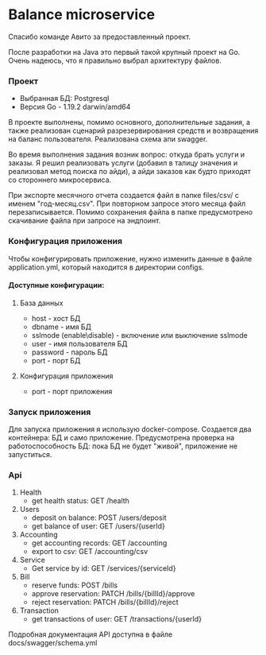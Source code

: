 # Balance microservice

Спасибо команде Авито за предоставленный проект.

После разработки на Java это первый такой крупный проект на Go.
Очень надеюсь, что я правильно выбрал архитектуру файлов.

### Проект

- Выбранная БД: Postgresql
- Версия Go - 1.19.2 darwin/amd64

В проекте выполнены, помимо основного, дополнительные задания, а также реализован сценарий
разрезервирования средств и возвращения на баланс пользователя.
Реализована схема апи swagger.

Во время выполнения задания возник вопрос: откуда брать услуги и заказы. 
Я решил реализовать услуги (добавил в талицу значения и реализовал метод поиска по айди),
а айди заказов как будто приходят со стороннего микросервиса. 

При экспорте месячного отчета создается файл в папке files/csv/ с именем "год-месяц.csv".
При повторном запросе этого месяца файл перезаписывается. Помимо сохранения файла в папке
предусмотрено скачивание файла при запросе на эндпоинт.


### Конфигурация приложения 

Чтобы конфигурировать приложение, нужно изменить данные в файле application.yml, 
который находится в директории configs.

#### Доступные конфигурации: 
1. База данных
   - host - хост БД
   - dbname - имя БД
   - sslmode (enable\disable) - включение или выключение sslmode
   - user - имя пользователя БД
   - password - пароль БД
   - port - порт БД
   
2. Конфигурация приложения
   - port - порт приложения


### Запуск приложения

Для запуска приложения я использую docker-compose. 
Создается два контейнера: БД и само приложение. 
Предусмотрена проверка на работоспособность БД:
пока БД не будет "живой", приложение не запуститься.

### Api

1. Health 
   - get health status: GET /health
2. Users
   - deposit on balance: POST /users/deposit
   - get balance of user: GET /users/{userId}
3. Accounting
   - get accounting records: GET /accounting
   - export to csv: GET /accounting/csv
4. Service 
   - Get service by id: GET /services/{serviceId}
5. Bill
   - reserve funds: POST /bills
   - approve reservation: PATCH /bills/{billId}/approve
   - reject reservation: PATCH /bills/{billId}/reject
6. Transaction
   - get transactions of user: GET /transactions/{userId}

Подробная документация API доступна в файле docs/swagger/schema.yml